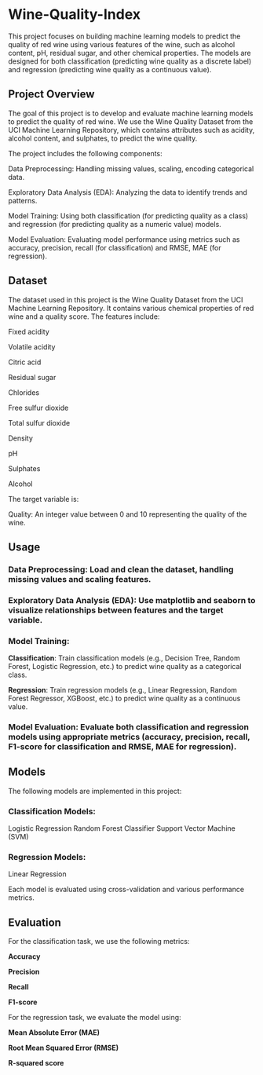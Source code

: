 # Wine-Quality-Index

This project focuses on building machine learning models to predict the quality of red wine using various features of the wine, such as alcohol content, pH, residual sugar, and other chemical properties. The models are designed for both classification (predicting wine quality as a discrete label) and regression (predicting wine quality as a continuous value).


## Project Overview

The goal of this project is to develop and evaluate machine learning models to predict the quality of red wine. We use the Wine Quality Dataset from the UCI Machine Learning Repository, which contains attributes such as acidity, alcohol content, and sulphates, to predict the wine quality.

The project includes the following components:

Data Preprocessing: Handling missing values, scaling, encoding categorical data.

Exploratory Data Analysis (EDA): Analyzing the data to identify trends and patterns.

Model Training: Using both classification (for predicting quality as a class) and regression (for predicting quality as a numeric value) models.

Model Evaluation: Evaluating model performance using metrics such as accuracy, precision, recall (for classification) and RMSE, MAE (for regression).


## Dataset

The dataset used in this project is the Wine Quality Dataset from the UCI Machine Learning Repository. It contains various chemical properties of red wine and a quality score. The features include:

Fixed acidity

Volatile acidity

Citric acid

Residual sugar

Chlorides

Free sulfur dioxide

Total sulfur dioxide

Density

pH

Sulphates

Alcohol

The target variable is:

Quality: An integer value between 0 and 10 representing the quality of the wine.


## Usage

### Data Preprocessing: Load and clean the dataset, handling missing values and scaling features.

### Exploratory Data Analysis (EDA): Use matplotlib and seaborn to visualize relationships between features and the target variable.

### Model Training:

**Classification**: Train classification models (e.g., Decision Tree, Random Forest, Logistic Regression, etc.) to predict wine quality as a categorical class.

**Regression**: Train regression models (e.g., Linear Regression, Random Forest Regressor, XGBoost, etc.) to predict wine quality as a continuous value.

### Model Evaluation: Evaluate both classification and regression models using appropriate metrics (accuracy, precision, recall, F1-score for classification and RMSE, MAE for regression).


## Models
The following models are implemented in this project:

### Classification Models:

Logistic Regression
Random Forest Classifier
Support Vector Machine (SVM)

### Regression Models:

Linear Regression

Each model is evaluated using cross-validation and various performance metrics.


## Evaluation

For the classification task, we use the following metrics:

**Accuracy**

**Precision**

**Recall**

**F1-score**

For the regression task, we evaluate the model using:

**Mean Absolute Error (MAE)**

**Root Mean Squared Error (RMSE)**

**R-squared score**
